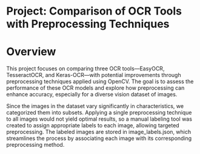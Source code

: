# Project: Comparison of OCR Tools with Preprocessing Techniques

# Overview
This project focuses on comparing three OCR tools—EasyOCR, TesseractOCR, and Keras-OCR—with potential improvements through preprocessing techniques applied using OpenCV. The goal is to assess the performance of these OCR models and explore how preprocessing can enhance accuracy, especially for a diverse vision dataset of images.

Since the images in the dataset vary significantly in characteristics, we categorized them into subsets. Applying a single preprocessing technique to all images would not yield optimal results, so a manual labeling tool was created to assign appropriate labels to each image, allowing targeted preprocessing. The labeled images are stored in image_labels.json, which streamlines the process by associating each image with its corresponding preprocessing method.
